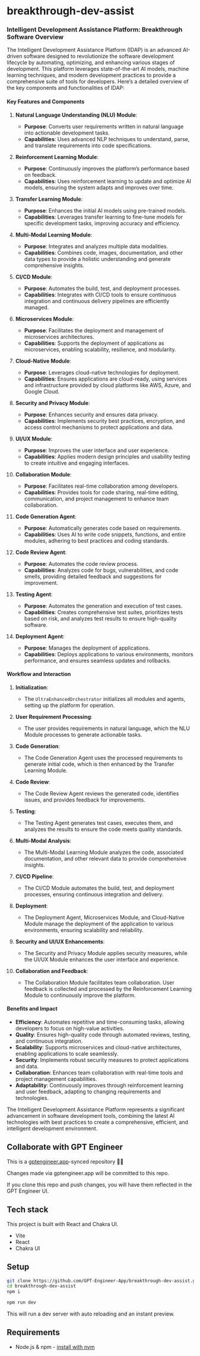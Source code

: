 # breakthrough-dev-assist

### Intelligent Development Assistance Platform: Breakthrough Software Overview

The Intelligent Development Assistance Platform (IDAP) is an advanced AI-driven software designed to revolutionize the software development lifecycle by automating, optimizing, and enhancing various stages of development. This platform leverages state-of-the-art AI models, machine learning techniques, and modern development practices to provide a comprehensive suite of tools for developers. Here’s a detailed overview of the key components and functionalities of IDAP:

#### Key Features and Components

1. **Natural Language Understanding (NLU) Module**:
   - **Purpose**: Converts user requirements written in natural language into actionable development tasks.
   - **Capabilities**: Uses advanced NLP techniques to understand, parse, and translate requirements into code specifications.

2. **Reinforcement Learning Module**:
   - **Purpose**: Continuously improves the platform’s performance based on feedback.
   - **Capabilities**: Uses reinforcement learning to update and optimize AI models, ensuring the system adapts and improves over time.

3. **Transfer Learning Module**:
   - **Purpose**: Enhances the initial AI models using pre-trained models.
   - **Capabilities**: Leverages transfer learning to fine-tune models for specific development tasks, improving accuracy and efficiency.

4. **Multi-Modal Learning Module**:
   - **Purpose**: Integrates and analyzes multiple data modalities.
   - **Capabilities**: Combines code, images, documentation, and other data types to provide a holistic understanding and generate comprehensive insights.

5. **CI/CD Module**:
   - **Purpose**: Automates the build, test, and deployment processes.
   - **Capabilities**: Integrates with CI/CD tools to ensure continuous integration and continuous delivery pipelines are efficiently managed.

6. **Microservices Module**:
   - **Purpose**: Facilitates the deployment and management of microservices architectures.
   - **Capabilities**: Supports the deployment of applications as microservices, enabling scalability, resilience, and modularity.

7. **Cloud-Native Module**:
   - **Purpose**: Leverages cloud-native technologies for deployment.
   - **Capabilities**: Ensures applications are cloud-ready, using services and infrastructure provided by cloud platforms like AWS, Azure, and Google Cloud.

8. **Security and Privacy Module**:
   - **Purpose**: Enhances security and ensures data privacy.
   - **Capabilities**: Implements security best practices, encryption, and access control mechanisms to protect applications and data.

9. **UI/UX Module**:
   - **Purpose**: Improves the user interface and user experience.
   - **Capabilities**: Applies modern design principles and usability testing to create intuitive and engaging interfaces.

10. **Collaboration Module**:
    - **Purpose**: Facilitates real-time collaboration among developers.
    - **Capabilities**: Provides tools for code sharing, real-time editing, communication, and project management to enhance team collaboration.

11. **Code Generation Agent**:
    - **Purpose**: Automatically generates code based on requirements.
    - **Capabilities**: Uses AI to write code snippets, functions, and entire modules, adhering to best practices and coding standards.

12. **Code Review Agent**:
    - **Purpose**: Automates the code review process.
    - **Capabilities**: Analyzes code for bugs, vulnerabilities, and code smells, providing detailed feedback and suggestions for improvement.

13. **Testing Agent**:
    - **Purpose**: Automates the generation and execution of test cases.
    - **Capabilities**: Creates comprehensive test suites, prioritizes tests based on risk, and analyzes test results to ensure high-quality software.

14. **Deployment Agent**:
    - **Purpose**: Manages the deployment of applications.
    - **Capabilities**: Deploys applications to various environments, monitors performance, and ensures seamless updates and rollbacks.

#### Workflow and Interaction

1. **Initialization**:
   - The `UltraEnhancedOrchestrator` initializes all modules and agents, setting up the platform for operation.

2. **User Requirement Processing**:
   - The user provides requirements in natural language, which the NLU Module processes to generate actionable tasks.

3. **Code Generation**:
   - The Code Generation Agent uses the processed requirements to generate initial code, which is then enhanced by the Transfer Learning Module.

4. **Code Review**:
   - The Code Review Agent reviews the generated code, identifies issues, and provides feedback for improvements.

5. **Testing**:
   - The Testing Agent generates test cases, executes them, and analyzes the results to ensure the code meets quality standards.

6. **Multi-Modal Analysis**:
   - The Multi-Modal Learning Module analyzes the code, associated documentation, and other relevant data to provide comprehensive insights.

7. **CI/CD Pipeline**:
   - The CI/CD Module automates the build, test, and deployment processes, ensuring continuous integration and delivery.

8. **Deployment**:
   - The Deployment Agent, Microservices Module, and Cloud-Native Module manage the deployment of the application to various environments, ensuring scalability and reliability.

9. **Security and UI/UX Enhancements**:
   - The Security and Privacy Module applies security measures, while the UI/UX Module enhances the user interface and experience.

10. **Collaboration and Feedback**:
    - The Collaboration Module facilitates team collaboration. User feedback is collected and processed by the Reinforcement Learning Module to continuously improve the platform.

#### Benefits and Impact

- **Efficiency**: Automates repetitive and time-consuming tasks, allowing developers to focus on high-value activities.
- **Quality**: Ensures high-quality code through automated reviews, testing, and continuous integration.
- **Scalability**: Supports microservices and cloud-native architectures, enabling applications to scale seamlessly.
- **Security**: Implements robust security measures to protect applications and data.
- **Collaboration**: Enhances team collaboration with real-time tools and project management capabilities.
- **Adaptability**: Continuously improves through reinforcement learning and user feedback, adapting to changing requirements and technologies.

The Intelligent Development Assistance Platform represents a significant advancement in software development tools, combining the latest AI technologies with best practices to create a comprehensive, efficient, and intelligent development environment.


## Collaborate with GPT Engineer

This is a [gptengineer.app](https://gptengineer.app)-synced repository 🌟🤖

Changes made via gptengineer.app will be committed to this repo.

If you clone this repo and push changes, you will have them reflected in the GPT Engineer UI.

## Tech stack

This project is built with React and Chakra UI.

- Vite
- React
- Chakra UI

## Setup

```sh
git clone https://github.com/GPT-Engineer-App/breakthrough-dev-assist.git
cd breakthrough-dev-assist
npm i
```

```sh
npm run dev
```

This will run a dev server with auto reloading and an instant preview.

## Requirements

- Node.js & npm - [install with nvm](https://github.com/nvm-sh/nvm#installing-and-updating)
